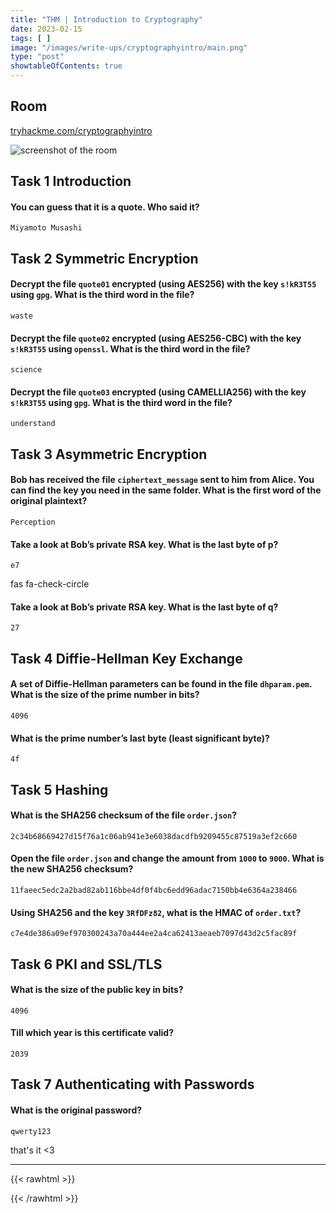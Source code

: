 ```yaml
---
title: "THM | Introduction to Cryptography"
date: 2023-02-15
tags: [ ]
image: "/images/write-ups/cryptographyintro/main.png"
type: "post"
showtableOfContents: true
---
```


## Room 
[tryhackme.com/cryptographyintro](https://tryhackme.com/room/cryptographyintro)

![screenshot of the room](https://github.com/mansoorbarri/website/blob/main/images/write-ups/cryptographyintro/main.png?raw=true)

## Task 1 Introduction
#### You can guess that it is a quote. Who said it?
```
Miyamoto Musashi
```

## Task 2 Symmetric Encryption
#### Decrypt the file `quote01` encrypted (using AES256) with the key `s!kR3T55` using `gpg`. What is the third word in the file?
```
waste
```

#### Decrypt the file `quote02` encrypted (using AES256-CBC) with the key `s!kR3T55` using `openssl`. What is the third word in the file?
```
science
```

#### Decrypt the file `quote03` encrypted (using CAMELLIA256) with the key `s!kR3T55` using `gpg`. What is the third word in the file?
```
understand
```
## Task 3 Asymmetric Encryption
#### Bob has received the file `ciphertext_message` sent to him from Alice. You can find the key you need in the same folder. What is the first word of the original plaintext?
```
Perception
```
#### Take a look at Bob’s private RSA key. What is the last byte of p?
```
e7
```
fas fa-check-circle

#### Take a look at Bob’s private RSA key. What is the last byte of q?
```
27
```

## Task 4 Diffie-Hellman Key Exchange
#### A set of Diffie-Hellman parameters can be found in the file `dhparam.pem`. What is the size of the prime number in bits?
```
4096
```

#### What is the prime number’s last byte (least significant byte)?
```
4f
```

## Task 5 Hashing
#### What is the SHA256 checksum of the file `order.json`?
```
2c34b68669427d15f76a1c06ab941e3e6038dacdfb9209455c87519a3ef2c660
```

#### Open the file `order.json` and change the amount from `1000` to `9000`. What is the new SHA256 checksum?
```
11faeec5edc2a2bad82ab116bbe4df0f4bc6edd96adac7150bb4e6364a238466
```

#### Using SHA256 and the key `3RfDFz82`, what is the HMAC of `order.txt`?
```
c7e4de386a09ef970300243a70a444ee2a4ca62413aeaeb7097d43d2c5fac89f
```

## Task 6 PKI and SSL/TLS
#### What is the size of the public key in bits?
```
4096
```

#### Till which year is this certificate valid?
```
2039
```

## Task 7 Authenticating with Passwords
#### What is the original password?
```
qwerty123
```

that's it <3

---

{{< rawhtml >}} 
<script src="https://utteranc.es/client.js"
        repo="mansoorbarri/website"
        issue-term="title"
        theme="github-dark"
        crossorigin="anonymous"
        async>
</script>
{{< /rawhtml >}}
